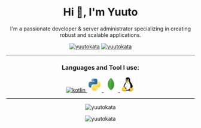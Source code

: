 
<h1 align="center">Hi 👋, I'm Yuuto</h1>

<p style="text-align: center;">I'm a passionate developer & server administrator specializing in creating robust and scalable applications.</p> 

<p align="center">
  <a href="https://twitter.com/yuutosnkrs" target="blank"><img src="https://img.shields.io/badge/Twitter-1DA1F2?style=for-the-badge&logo=twitter&logoColor=white" alt="yuutokata" /></a>
  <a href="https://discord.com/users/437669166216904715" target="blank"><img src="https://img.shields.io/badge/Discord-7289DA?style=for-the-badge&logo=discord&logoColor=white" alt="yuutokata" /></a>
</p>

---

<h3 align="center">Languages and Tool I use:</h3>
<p align="center">
  <a href="https://kotlinlang.org" target="_blank"> <img src="https://www.vectorlogo.zone/logos/kotlinlang/kotlinlang-icon.svg" alt="kotlin" width="40" height="40"/> </a>
  <a href="https://www.python.org" target="_blank"> <img src="https://raw.githubusercontent.com/devicons/devicon/master/icons/python/python-original.svg" alt="python" width="40" height="40"/> </a>
    <a href="https://www.mongodb.com/" target="_blank"> <img src="https://raw.githubusercontent.com/devicons/devicon/refs/heads/master/icons/mongodb/mongodb-original.svg" alt="mongodb" width="40" height="40"/> 
    <a href="https://www.linux.org/" target="_blank"> <img src="https://raw.githubusercontent.com/devicons/devicon/refs/heads/master/icons/linux/linux-original.svg" alt="linux" width="40" height="40"/> 
</a>
</p>

---

<p align="center">
  <img src="https://github-readme-stats.vercel.app/api/top-langs?username=yuutokata&show_icons=true&locale=en&layout=compact" alt="yuutokata" />
</p>

<p align="center">
  <img src="https://komarev.com/ghpvc/?username=yuutokata&label=Profile%20views&color=0e75b6&style=flat" alt="yuutokata" />
</p>


